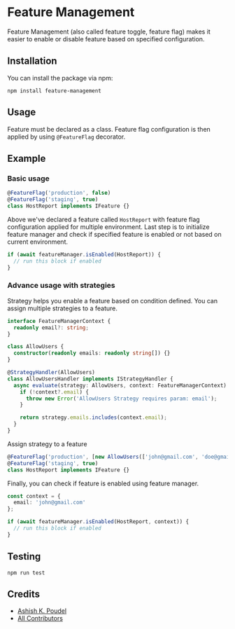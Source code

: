 # Feature Management

Feature Management (also called feature toggle, feature flag) makes it easier to enable or disable feature based on specified configuration.

## Installation

You can install the package via npm:

```
npm install feature-management
```

## Usage

Feature must be declared as a class. Feature flag configuration is then applied by using `@FeatureFlag` decorator.


## Example

### Basic usage

```typescript
@FeatureFlag('production', false)
@FeatureFlag('staging', true)
class HostReport implements IFeature {}
```

Above we've declared a feature called `HostReport` with feature flag configuration applied for multiple environment. Last step is to initialize feature manager and check if specified feature is enabled or not based on current environment.

```typescript
if (await featureManager.isEnabled(HostReport)) {
  // run this block if enabled
}
```

### Advance usage with strategies
Strategy helps you enable a feature based on condition defined. You can assign multiple strategies to a feature.

```typescript
interface FeatureManagerContext {
  readonly email?: string;
}

class AllowUsers {
  constructor(readonly emails: readonly string[]) {}
}

@StrategyHandler(AllowUsers)
class AllowUsersHandler implements IStrategyHandler {
  async evaluate(strategy: AllowUsers, context: FeatureManagerContext) {
    if (!context?.email) {
      throw new Error('AllowUsers Strategy requires param: email');
    }

    return strategy.emails.includes(context.email);
  }
}
```

Assign strategy to a feature
```typescript
@FeatureFlag('production', [new AllowUsers(['john@gmail.com', 'doe@gmail.com'])])
@FeatureFlag('staging', true)
class HostReport implements IFeature {}
```

Finally, you can check if feature is enabled using feature manager.

```typescript
const context = {
  email: 'john@gmail.com'
};

if (await featureManager.isEnabled(HostReport, context)) {
  // run this block if enabled
}
```

## Testing

```
npm run test
```

## Credits
- [Ashish K. Poudel](https://github.com/ashishkpoudel)
- [All Contributors](../../contributors)
